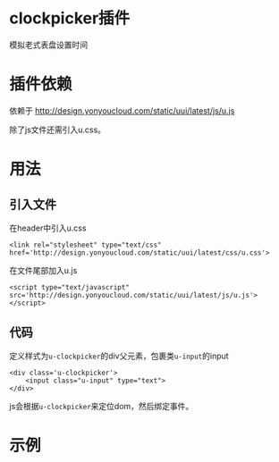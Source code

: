 # clockpicker插件

模拟老式表盘设置时间

# 插件依赖

依赖于 http://design.yonyoucloud.com/static/uui/latest/js/u.js

除了js文件还需引入u.css。

# 用法

## 引入文件
在header中引入u.css
```
<link rel="stylesheet" type="text/css" href='http://design.yonyoucloud.com/static/uui/latest/css/u.css'>
```
在文件尾部加入u.js
 
```
<script type="text/javascript" src='http://design.yonyoucloud.com/static/uui/latest/js/u.js'></script>

```

## 代码
定义样式为`u-clockpicker`的div父元素，包裹类`u-input`的input

```
<div class='u-clockpicker'>
    <input class="u-input" type="text">
</div>

```

js会根据`u-clockpicker`来定位dom，然后绑定事件。


# 示例







